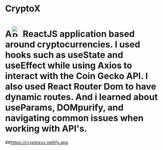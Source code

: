 # CryptoX

# A<a href="https://reactjs.org/" target="_blank" rel="noreferrer"><img src="https://raw.githubusercontent.com/danielcranney/readme-generator/main/public/icons/skills/react-colored.svg" width="36" height="36" alt="React" /></a>ReactJS application based around cryptocurrencies. I used hooks such as useState and useEffect while using Axios to interact with the Coin Gecko API. I also used React Router Dom to have dynamic routes. And i learned about useParams, DOMpurify, and navigating common issues when working with API's.

##https://cryptoxxx.netlify.app
